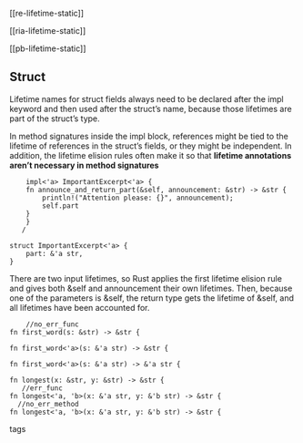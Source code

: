 
[[re-lifetime-static]]

[[ria-lifetime-static]]

[[pb-lifetime-static]]

## Struct
Lifetime names for struct fields always need to be declared after the impl keyword and then used after the struct’s name, because those lifetimes are part of the struct’s type.

In method signatures inside the impl block, references might be tied to the lifetime of references in the struct’s fields, or they might be independent.
In addition, the lifetime elision rules often make it so that **lifetime annotations aren’t necessary in method signatures**

```
    impl<'a> ImportantExcerpt<'a> {
    fn announce_and_return_part(&self, announcement: &str) -> &str {
        println!("Attention please: {}", announcement);
        self.part
    }
    }
   /
```

```
struct ImportantExcerpt<'a> {
    part: &'a str,
}
```

There are two input lifetimes, so Rust applies the first lifetime elision rule and gives both &self and announcement their own lifetimes. Then, because one of the parameters is &self, the return type gets the lifetime of &self, and all lifetimes have been accounted for.
```
    //no_err_func
fn first_word(s: &str) -> &str {

fn first_word<'a>(s: &'a str) -> &str {

fn first_word<'a>(s: &'a str) -> &'a str {

fn longest(x: &str, y: &str) -> &str {
   //err_func
fn longest<'a, 'b>(x: &'a str, y: &'b str) -> &str {
  //no_err_method
fn longest<'a, 'b>(x: &'a str, y: &'b str) -> &str {
```

tags
